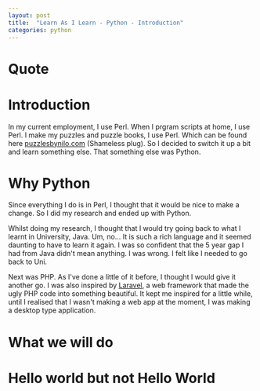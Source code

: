 ```yaml
---
layout: post
title:  "Learn As I Learn - Python - Introduction"
categories: python
---
```

# Quote

# Introduction
In my current employment, I use Perl. When I prgram scripts at home, I use Perl. I make my puzzles and puzzle books, I use Perl. Which can be found here [puzzlesbynilo.com][1] (Shameless plug). So I decided to switch it up a bit and learn something else. That something else was Python.

# Why Python
Since everything I do is in Perl, I thought that it would be nice to make a change. So I did my research and ended up with Python.

Whilst doing my research, I thought that I would try going back to what I learnt in University, Java. Um, no... It is such a rich language and it seemed daunting to have to learn it again. I was so confident that the 5 year gap I had from Java didn't mean anything. I was wrong. I felt like I needed to go back to Uni.

Next was PHP. As I've done a little of it before, I thought I would give it another go. I was also inspired by [Laravel][2], a web framework that made the ugly PHP code into something beautiful. It kept me inspired for a little while, until I realised that I wasn't making a web app at the moment, I was making a desktop type application.



# What we will do


# Hello world but not Hello World

[1]: https://puzzlesbynilo.com "Puzzle By Nilo"
[2]: https://laravel.com/ "Laravel"

